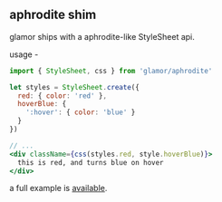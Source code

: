 aphrodite shim
--- 

glamor ships with a aphrodite-like StyleSheet api. 

usage - 
```jsx
import { StyleSheet, css } from 'glamor/aphrodite'

let styles = StyleSheet.create({
  red: { color: 'red' },
  hoverBlue: {
    ':hover': { color: 'blue' }
  }
})

// ...
<div className={css(styles.red, style.hoverBlue)}>
  this is red, and turns blue on hover
</div>  
```


a full example is [available](https://github.com/threepointone/glamor/blob/master/examples/aphrodite.js).